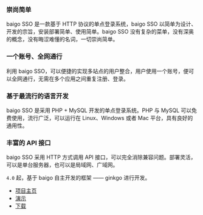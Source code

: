 ### 崇尚简单

baigo SSO 是一款基于 HTTP 协议的单点登录系统，baigo SSO 以简单为设计、开发的宗旨，安装部署简单、使用简单。baigo SSO 没有复杂的菜单，没有深奥的概念，没有晦涩难懂的名词，一切崇尚简单。

### 一个账号、全网通行

利用 baigo SSO，可以便捷的实现多站点的用户整合，用户使用一个账号，便可以全网通行，无需在多个应用之间重复注册、登录。

### 基于最流行的语言开发

baigo SSO 是采用 PHP + MySQL 开发的单点登录系统。PHP 与 MySQL 可以免费使用，流行广泛，可以运行在 Linux、Windows 或者 Mac 平台，具有良好的通用性。

### 丰富的 API 接口

baigo SSO 采用 HTTP 方式调用 API 接口，可以完全消除兼容问题。部署灵活，可以是单台服务器，也可以是局域网、广域网。

`4.0` 起，基于 baigo 自主开发的框架 —— ginkgo 进行开发。

* [项目主页](https://www.baigo.net/sso/)
* [演示](https://demo.baigo.net/sso/index.php/console/)
* [下载](https://www.baigo.net/cate/baigoSSO/download/)
